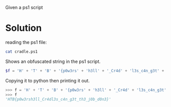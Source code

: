 Given a ps1 script

# Solution
reading the ps1 file:
```bash
cat cradle.ps1
```
Shows an obfuscated string in the ps1 script.
```ps1
$f = 'H' + 'T' + 'B' + '{p0w3rs' + 'h3ll' + '_Cr4d' + 'l3s_c4n_g3t' + '_th' + '3_j0b_d' + '0n3}'
```

Copying it to python then printing it out.
```python
>>> f = 'H' + 'T' + 'B' + '{p0w3rs' + 'h3ll' + '_Cr4d' + 'l3s_c4n_g3t' + '_th' + '3_j0b_d' + '0n3}'
>>> f
'HTB{p0w3rsh3ll_Cr4dl3s_c4n_g3t_th3_j0b_d0n3}'
```

